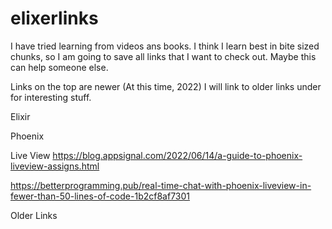 # elixerlinks

I have tried learning from videos ans books. I think I learn best in bite sized chunks, so I am going to save all links that I want to check out. Maybe this can help someone else. 

Links on the top are newer (At this time, 2022) I will link to older links under for interesting stuff.

Elixir

Phoenix

Live View
https://blog.appsignal.com/2022/06/14/a-guide-to-phoenix-liveview-assigns.html

https://betterprogramming.pub/real-time-chat-with-phoenix-liveview-in-fewer-than-50-lines-of-code-1b2cf8af7301

Older Links
